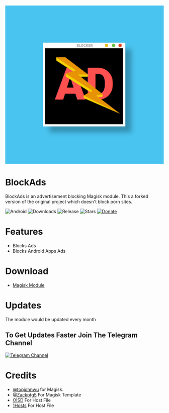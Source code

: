 <p align="center">
  <img src="logo.png">
</p>

# BlockAds

BlockAds is an advertisement blocking Magisk module. This a forked version of the original project which doesn't block porn sites.

![Android](https://img.shields.io/badge/Android-3DDC84?style=for-the-badge&logo=android&logoColor=white)
![Downloads](https://shields.io/github/downloads/pantsufan/BlockAds/total?style=for-the-badge)
![Release](https://shields.io/github/v/release/pantsufan/BlockAds?style=for-the-badge)
![Stars](https://img.shields.io/github/stars/pantsufan/BlockAds?style=for-the-badge)
[![Donate](https://img.shields.io/badge/Ko--fi-F16061?style=for-the-badge&logo=ko-fi&logoColor=white)](https://ko-fi.com/kninja)

# Features

- Blocks Ads
- Blocks Android Apps Ads

# Download

- [Magisk Module](https://github.com/pantsufan/BlockAds/releases)

# Updates

The module would be updated every month

## To Get Updates Faster Join The Telegram Channel

[![Telegram Channel](https://img.shields.io/badge/Telegram-2CA5E0?style=for-the-badge&logo=telegram&logoColor=white)](https://t.me/adsblocker)

# Credits

- [@topjohnwu](https://github.com/topjohnwu) for Magisk.
- [@Zackptg5](https://github.com/Zackptg5/MMT-Extended) For Magisk Template
- [OISD](https://oisd.nl/) For Host File
- [1Hosts](https://github.com/badmojr/1Hosts) For Host File
